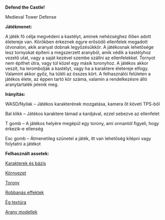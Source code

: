 **Defend the Castle!**

Medieval Tower Defense

**Játékmenet:**

A játék fő célja megvédeni a kastélyt, aminek nehézséghez illően adott életereje van. Körökben érkeznek egyre erősödő ellenfelek megadott útvonalon, akik aranyat dobnak legyőzésükkör. A játékosnak lehetősége lesz tornyokat építeni a megszerzett aranyból, amik védik a kastélyhoz vezető utat, vagy a saját kezével szembe szállni az ellenfelekkel. Tornyot nem építhet útra, vagy túl közel egy másik toronyhoz. A játékos akkor veszít, ha lerombolják a kastélyt, vagy ha a karaktere életereje elfogy. Valamint akkor győz, ha túléli az összes kört. A felhasználói felületen a játékos élete, az éppen tartó kör száma, valamin a rendelkezésre álló aranytartalék jelenik meg.

**Irányítás:**

WASD/Nyilak – Játékos karakterének mozgatása, kamera őt követi TPS-ből

Bal klikk – Játékos karaktere támad a kardjával, ezzel sebezve az ellenfelet

T gomb – A játékos helyére megépül egy torony, ami onnantól figyeli, hogy érkezik-e ellenség

Esc gomb – Átmenetileg szünetel a játék, itt van lehetőség kilépni vagy folytatni a játékot

**Felhasznált assetek:**

[Karakterek és bázis](https://assetstore.unity.com/packages/3d/low-poly-medieval-strategy-pack-71644)

[Környezet](https://assetstore.unity.com/packages/3d/environments/fantasy/free-slavic-medieval-environment-town-interior-and-exterior-167010#publisher)

[Torony](https://assetstore.unity.com/packages/3d/props/exterior/tower-defence-cannon-74837)

[Robbanás effektek](https://assetstore.unity.com/packages/vfx/particles/war-fx-5669)

[Ég textúra](https://assetstore.unity.com/packages/2d/textures-materials/sky/fantasy-skybox-free-18353)

[Arany modellek](https://assetstore.unity.com/packages/3d/props/medieval-gold-14162)
